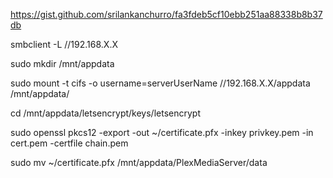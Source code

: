 https://gist.github.com/srilankanchurro/fa3fdeb5cf10ebb251aa88338b8b37db

smbclient -L //192.168.X.X

sudo mkdir /mnt/appdata

sudo mount -t cifs -o username=serverUserName //192.168.X.X/appdata /mnt/appdata/

cd /mnt/appdata/letsencrypt/keys/letsencrypt

sudo openssl pkcs12 -export -out ~/certificate.pfx 
-inkey privkey.pem 
-in cert.pem 
-certfile chain.pem

sudo mv ~/certificate.pfx /mnt/appdata/PlexMediaServer/data